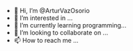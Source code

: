 - 👋 Hi, I’m @ArturVazOsorio
- 👀 I’m interested in ...
- 🌱 I’m currently learning programming...
- 💞️ I’m looking to collaborate on ...
- 📫 How to reach me ...

<!---
ArturVazOsorio/ArturVazOsorio is a ✨ special ✨ repository because its `README.md` (this file) appears on your GitHub profile.
You can click the Preview link to take a look at your changes.
--->
